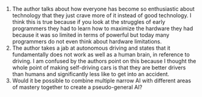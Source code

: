 1. The author talks about how everyone has become so enthusiastic about technology that they just crave more of it instead of good technology. I think this is true because if you look at the struggles of early programmers they had to learn how to maximize the hardware they had because it was so limited in terms of powerful but today many programmers do not even think about hardware limitations.
2. The author takes a jab at autonomous driving and states that it fundamentally does not work as well as a human brain, in reference to driving. I am confused by the authors point on this because I thought the whole point of making self-driving cars is that they are better drivers than humans and significantly less like to get into an accident. 
3. Would it be possible to combine multiple narrow AI with different areas of mastery together to create a pseudo-general AI?